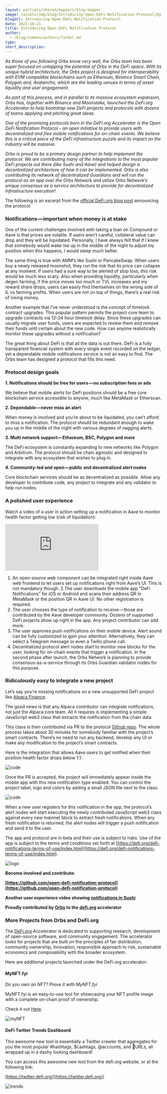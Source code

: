 ```yaml
---
layout: partials/shared/mappers/blog-mapper
image: /assets/img/blog/Introducing-Open-DeFi-Notification-Protocol/bg.png
blogUrl: Introducing-Open-DeFi-Notification-Protocol
date: 2021-10-21
title: Introducing Open DeFi Notification Protocol
author:
  - /blog/common/authors/TalKol.md
type:
short_description:
---
```



_As those of you following Orbs know very well, the Orbs team has been super focused on untapping the potential of Orbs in the DeFi space. With its unique hybrid architecture, the Orbs project is designed for interoperability with EVM compatible blockchains such as Ethereum, Binance Smart Chain, Polygon and, Avalanche, which are the leading venues in terms of asset liquidity and user engagement._ 

_As part of this process, and in parallel to its massive ecosystem expansion, Orbs has, together with Binance and Moonstake, launched the DeFi.org Accelerator to help bootstrap new DeFi projects and protocols with dozens of teams applying and pitching great ideas._ 

_One of the promising protocols born in the DeFi.org Accelerator is the Open DeFi Notification Protocol - an open initiative to provide users with decentralized and free mobile notifications for on-chain events. We believe this is a critical piece of the DeFi infrastructure puzzle and its impact on the industry will be massive._

_Orbs is proud to be a primary design partner to help implement the protocol. We are contributing many of the integrations to the most popular DeFi projects out there (like Sushi and Aave) and helped design a decentralized architecture of how it can be implemented. Orbs is also contributing its network of decentralized Guardians and will run the protocol as an app over the Orbs Network and utilize Orbs Network’s unique consensus as a service architecture to provide for decentralized infrastructure execution!_

<div class='line-separator'> </div>

The following is an excerpt from the [official DeFi.org blog post](https://medium.com/@defiorg/introducing-open-defi-notification-protocol-95a8712a94e0) announcing the protocol:


### Notifications — important when money is at stake

One of the current challenges involved  with taking a loan on Compound or Aave is that prices are volatile. If users aren’t careful, collateral value can drop and they will be liquidated. Personally, I have always felt that if I knew that somebody would wake me up in the middle of the night to adjust my position when this happens, I would sleep much better.

The same thing is true with AMM’s like Sushi or PancakeSwap. When users buy a newly released moonshot, they run the risk that its price can collapse at any moment. If users had a sure way to be alerted of stop loss, this risk would be much less scary. Also when providing liquidity, particularly when degen farming, if the price moves too much or TVL increases and my reward share drops, users can easily find themselves on the wrong side of IL vs farming profits. When users are not on top of things, there’s a real risk of losing money.

Another example that I’ve never understood is the concept of timelock contract upgrades. This popular pattern permits the project core team to upgrade contracts via 12–24 hour timelock delay. Since these upgrades can usually migrate user funds, users are expected to review them and remove their funds until certain about the new code. How can anyone realistically monitor these upgrades without a notification?

The great thing about DeFi is that all the data is out there. DeFi is a fully transparent financial system with every single event recorded on the ledger, yet a dependable mobile notifications service is not so easy to find. The Orbs team has designed a protocol that fills this need.


### Protocol design goals


**1. Notifications should be free for users — no subscription fees or ads**

We believe that mobile alerts for DeFi positions should be a free core blockchain service accessible to anyone, much like MetaMask or Etherscan.

**2. Dependable — never miss an alert**

When money is involved and you’re about to be liquidated, you can’t afford to miss a notification. The protocol should be redundant enough to wake you up in the middle of the night with various degrees of nagging alerts.

**3. Multi network support — Ethereum, BSC, Polygon and more**

The DeFi ecosystem is constantly expanding to new networks like Polygon and Arbitrum. The protocol should be chain agnostic and designed to integrate with any ecosystem that wishes to plug in.

**4. Community-led and open — public and decentralized alert nodes**

Core blockchain services should be as decentralized as possible. Allow any developer to contribute code, any project to integrate and any validator to help run nodes.


### A polished user experience


Watch a video of a user in action setting up a notification in Aave to monitor health factor getting low (risk of liquidation):

<iframe src="https://www.youtube.com/embed/TNhu7YN5rIQ" title="YouTube video player" frameborder="0" allow="accelerometer; autoplay; clipboard-write; encrypted-media; gyroscope; picture-in-picture" allowfullscreen></iframe>

1. An open-source web component can be integrated right inside Aave web frontend to let users set up notifications right from Aave’s UI. This is not mandatory though.
2.The user downloads the mobile app “DeFi Notifications” for iOS or Android and scans their address QR in MetaMask or the position QR in Aave UI. No other registration is required.
3. The user chooses the type of notification to receive — those are contributed by the Aave developer community. Dozens of supported DeFi projects show up right in the app. Any project contributor can add more.
4. The user approves push notifications on their mobile device. Alert sound can be fully customized to gain your attention. Alternatively, they can select a Telegram message or even a Twilio phone call.
5. Decentralized protocol alert nodes start to monitor new blocks for the user, looking for on-chain events that trigger a notification. In the second phase after launch, the Orbs Network is planning to  provide consensus-as-a-service through its Orbs Guardian validator nodes for this purpose.


### Ridiculously easy to integrate a new project

Let’s say you’re missing notifications on a new unsupported DeFi project like [Alpaca Finance](https://www.alpacafinance.org/).

The good news is that any Alpaca contributor can integrate notifications, not just the Alpaca core team. All it requires is implementing a simple JavaScript web3 class that extracts the notification from the chain data.

This class is then contributed via PR to the protocol [Github repo](https://github.com/open-defi-notification-protocol/projects). The whole process takes about 30 minutes for somebody familiar with the project’s smart contracts. There’s no need to run any backend, develop any UI or make any modification to the project’s smart contracts.

Here is the integration that allows Aave users to get notified when their position health factor drops below 1.1:

![code](/assets/img/blog/Introducing-Open-DeFi-Notification-Protocol/image1.png)

Once the PR is accepted, the project will immediately appear inside the mobile app with this new notification type enabled. You can control the project label, logo and colors by adding a small JSON file next to the class.

![code](/assets/img/blog/Introducing-Open-DeFi-Notification-Protocol/image2.png)

When a new user registers for this notification in the app, the protocol’s alert nodes will start executing the newly contributed JavaScript web3 class against every new mainnet block to extract fresh notifications. When any fresh notification is returned, the alert nodes will trigger a push notification and send it to the user.

The app and protocol are in beta and their use is subject to risks. Use of the app is subject to the terms and conditions set forth at [https://defi.org/defi-notifications-terms-of-use/index.html](https://defi.org/defi-notifications-terms-of-use/index.html). 

<div class='line-separator'> </div>

![logo](/assets/img/blog/Introducing-Open-DeFi-Notification-Protocol/image3.png)

**Become involved and contribute:**

**[https://github.com/open-defi-notification-protocol](https://github.com/open-defi-notification-protocol)**

**Another user experience video showing [notifications in Sushi](https://youtu.be/ecdgzJ7tA1g)**

**Proudly contributed by [Orbs](https://www.orbs.com) to the [defi.org](http://defi.org/) accelerator**


<div class='line-separator'> </div>


### More Projects from Orbs and DeFi.org

The [DeFi.org](http://defi.org/) Accelerator is dedicated to supporting research, development of open-source software, and community engagement. The accelerator looks for projects that are built on the principles of fair distribution, community ownership, innovation, responsible approach to risk, sustainable economics and composability with the broader ecosystem.

Here are additional projects launched under the DeFi.org accelerator:

#### MyNFT.fyi

_Do you own an NFT? Prove it with MyNFT.fyi_

MyNFT.fyi is an easy-to-use tool for showcasing your NFT profile image with a complete on-chain proof of ownership.
 
Check it out [Here](https://mynft.fyi/?utm_source=blog&utm_medium=defiorg).

![myNFT](/assets/img/blog/Introducing-Open-DeFi-Notification-Protocol/image4.png)



#### DeFi Twitter Trends Dashboard

This awesome new tool is essentially a Twitter crawler that aggregates for you the most popular #hashtags, $cashtags, @accounts, and 🔗URLs, all wrapped up in a dashy looking dashboard!

You can access this awesome new tool from the defi.org website, or at the following link:

[https://twitter.defi.org/](https://twitter.defi.org/)


![trends](/assets/img/blog/Introducing-Open-DeFi-Notification-Protocol/image5.png)










